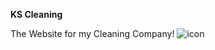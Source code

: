 **KS Cleaning**



The Website for my Cleaning Company!
![icon](https://github.com/user-attachments/assets/6c218410-619f-40ae-bcaf-38f50632f8b8)


